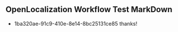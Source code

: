 ## OpenLocalization Workflow Test MarkDown
* 1ba320ae-91c9-410e-8e14-8bc25131ce85 thanks!

<!--HONumber=Jul16_HO5-->


